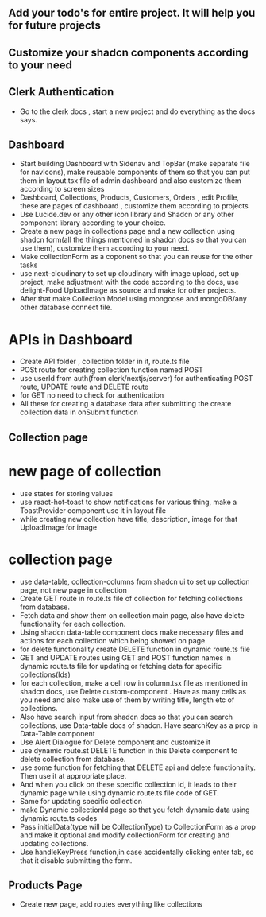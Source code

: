 ## Add your todo's for entire project. It will help you for future projects

## Customize your shadcn components according to your need

## Clerk Authentication

- Go to the clerk docs , start a new project and do everything as the docs says.

## Dashboard

- Start building Dashboard with Sidenav and TopBar (make separate file for navIcons), make reusable components of them so that you can put them in layout.tsx file of admin dashboard and also customize them according to screen sizes
- Dashboard, Collections, Products, Customers, Orders , edit Profile, these are pages of dashboard , customize them according to projects
- Use Lucide.dev or any other icon library and Shadcn or any other component library according to your choice.
- Create a new page in collections page and a new collection using shadcn form(all the things mentioned in shadcn docs so that you can use them), customize them according to your need.
- Make collectionForm as a coponent so that you can reuse for the other tasks
- use next-cloudinary to set up cloudinary with image upload, set up project, make adjustment with the code according to the docs, use delight-Food UploadImage as source and make for other projects.
- After that make Collection Model using mongoose and mongoDB/any other database connect file.

# APIs in Dashboard

- Create API folder , collection folder in it, route.ts file
- POSt route for creating collection function named POST
- use userId from auth(from clerk/nextjs/server) for authenticating POST route, UPDATE route and DELETE route
- for GET no need to check for authentication
- All these for creating a database data after submitting the create collection data in onSubmit function

## Collection page

# new page of collection

- use states for storing values
- use react-hot-toast to show notifications for various thing, make a ToastProvider component use it in layout file
- while creating new collection have title, description, image for that UploadImage for image

# collection page

- use data-table, collection-columns from shadcn ui to set up collection page, not new page in collection
- Create GET route in route.ts file of collection for fetching collections from database.
- Fetch data and show them on collection main page, also have delete functionality for each collection.
- Using shadcn data-table component docs make necessary files and actions for each collection which being showed on page.
- for delete functionality create DELETE function in dynamic route.ts file
- GET and UPDATE routes using GET and POST function names in dynamic route.ts file for updating or fetching data for specific collections(Ids)
- for each collection, make a cell row in column.tsx file as mentioned in shadcn docs, use Delete custom-component . Have as many cells as you need and also make use of them by writing title, length etc of collections.
- Also have search input from shadcn docs so that you can search collections, use Data-table docs of shadcn. Have searchKey as a prop in Data-Table component
- Use Alert Dialogue for Delete component and customize it
- use dynamic route.st DELETE function in this Delete component to delete collection from database.
- use some function for fetching that DELETE api and delete functionality. Then use it at appropriate place.
- And when you click on these specific collection id, it leads to their dynamic page while using dynamic route.ts file code of GET.
- Same for updating specific collection
- make Dynamic collectionId page so that you fetch dynamic data using dynamic route.ts codes
- Pass initialData(type will be CollectionType) to CollectionForm as a prop and make it optional and modify collectionForm for creating and updating collections.
- Use handleKeyPress function,in case accidentally clicking enter tab, so that it disable submitting the form.

## Products Page

- Create new page, add routes everything like collections
